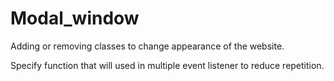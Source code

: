 # Modal_window

Adding or removing classes to change appearance of the website.

Specify function that will used in multiple event listener to reduce repetition.
